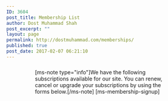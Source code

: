 ```yaml
---
ID: 3604
post_title: Membership List
author: Dost Muhammad Shah
post_excerpt: ""
layout: page
permalink: http://dostmuhammad.com/memberships/
published: true
post_date: 2017-02-07 06:21:10
---
```

<div class="centered" style="margin: auto; width: 70%; padding: 10px;">[ms-note type="info"]We have the following subscriptions available for our site. You can renew, cancel or upgrade your subscriptions by using the forms below.[/ms-note]
[ms-membership-signup]</div>